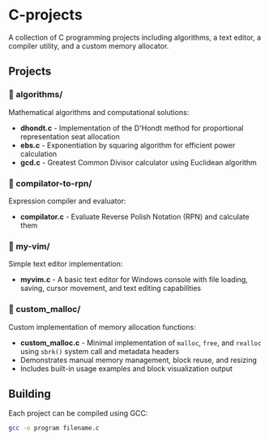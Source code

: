 # C-projects

A collection of C programming projects including algorithms, a text editor, a compiler utility, and a custom memory allocator.

## Projects

### 📁 algorithms/
Mathematical algorithms and computational solutions:
- **dhondt.c** - Implementation of the D'Hondt method for proportional representation seat allocation
- **ebs.c** - Exponentiation by squaring algorithm for efficient power calculation
- **gcd.c** - Greatest Common Divisor calculator using Euclidean algorithm


### 📁 compilator-to-rpn/
Expression compiler and evaluator:
- **compilator.c** - Evaluate Reverse Polish Notation (RPN) and calculate them


### 📁 my-vim/
Simple text editor implementation:
- **myvim.c** - A basic text editor for Windows console with file loading, saving, cursor movement, and text editing capabilities


### 📁 custom_malloc/
Custom implementation of memory allocation functions:
- **custom_malloc.c** - Minimal implementation of `malloc`, `free`, and `realloc` using `sbrk()` system call and metadata headers
- Demonstrates manual memory management, block reuse, and resizing
- Includes built-in usage examples and block visualization output


## Building

Each project can be compiled using GCC:
```bash
gcc -o program filename.c

